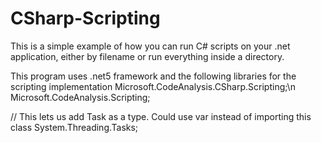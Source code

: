 # CSharp-Scripting
This is a simple example of how you can run C# scripts on your .net application, either by filename or run everything inside a directory.

This program uses .net5 framework and the following libraries for the scripting implementation
Microsoft.CodeAnalysis.CSharp.Scripting;\n
Microsoft.CodeAnalysis.Scripting;

// This lets us add Task as a type. Could use var instead of importing this class
System.Threading.Tasks;
